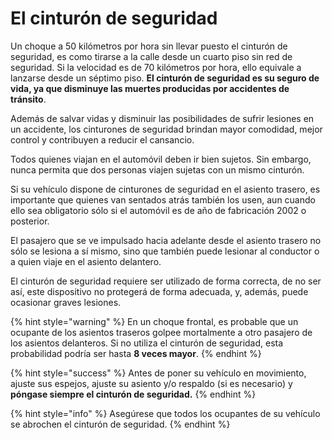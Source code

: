 # El cinturón de seguridad

Un choque a 50 kilómetros por hora sin llevar puesto el cinturón de seguridad, es como tirarse a la calle desde un cuarto piso sin red de seguridad. Si la velocidad es de 70 kilómetros por hora, ello equivale a lanzarse desde un séptimo piso. **El cinturón de seguridad es su seguro de vida, ya que disminuye las muertes producidas por accidentes de tránsito**.

Además de salvar vidas y disminuir las posibilidades de sufrir lesiones en un accidente, los cinturones de seguridad brindan mayor comodidad, mejor control y contribuyen a reducir el cansancio.

Todos quienes viajan en el automóvil deben ir bien sujetos. Sin embargo, nunca permita que dos personas viajen sujetas con un mismo cinturón.

Si su vehículo dispone de cinturones de seguridad en el asiento trasero, es importante que quienes van sentados atrás también los usen, aun cuando ello sea obligatorio sólo si el automóvil es de año de fabricación 2002 o posterior.

El pasajero que se ve impulsado hacia adelante desde el asiento trasero no sólo se lesiona a sí mismo, sino que también puede lesionar al conductor o a quien viaje en el asiento delantero.

El cinturón de seguridad requiere ser utilizado de forma correcta, de no ser así, este dispositivo no protegerá de forma adecuada, y, además, puede ocasionar graves lesiones.

{% hint style="warning" %}
En un choque frontal, es probable que un ocupante de los asientos traseros golpee mortalmente a otro pasajero de los asientos delanteros. Si no utiliza el cinturón de seguridad, esta probabilidad podría ser hasta **8 veces mayor**.
{% endhint %}

{% hint style="success" %}
Antes de poner su vehículo en movimiento, ajuste sus espejos, ajuste su asiento y/o respaldo \(si es necesario\) y **póngase siempre el cinturón de seguridad.**
{% endhint %}

{% hint style="info" %}
Asegúrese que todos los ocupantes de su vehículo se abrochen el cinturón de seguridad.
{% endhint %}

